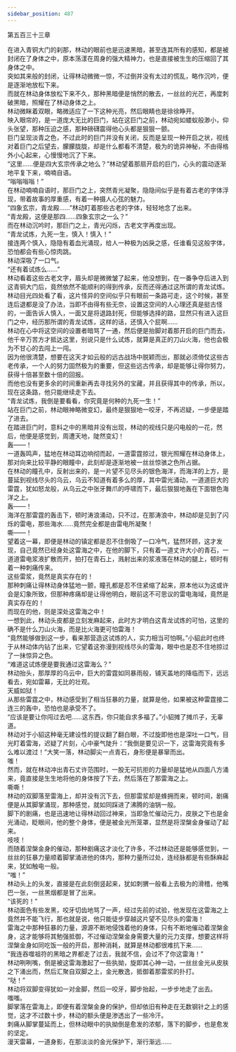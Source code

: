 ```yaml
---
sidebar_position: 487
---
```

 第五百三十三章


在进入青铜大门的刹那，林动的眼前也是迅速黑暗，甚至连其所有的感知，都是被封闭在了身体之中，原本荡漾在周身的强大精神力，也是直接被生生的压缩回了其身体之中。  
突如其来般的封闭，让得林动微微一惊，不过倒并没有太过的慌乱，略作沉吟，便是逐渐地放松下来。  
而就在林动身体放松下来不久，那种黑暗便是悄然的散去，一丝丝的光芒，再度刺破黑暗，照耀在了林动身体之上。  
林动微眯着双眼，略微适应了一下这种光亮，然后眼睛也是徐徐睁开。  
映入眼帘的，是一道庞大无比的巨门，站在这巨门之前，林动宛如蝼蚁般渺小，仰头张望，那种压迫之感，那种磅礴震得他心头都是狠狠一颤。  
巨门呈现淡青之色，不过此时的巨门并没有关闭，反而是呈现一种开启之状，视线对着巨门之后望去，朦朦胧胧，却是什么都看不清楚，极为的诡异神秘，不由得格外小心起来，心慢慢地沉了下来。  
“这里……便是四大玄宗传承之地么？”林动望着那扇开启的巨门，心头的震动逐渐地平复下来，喃喃自语。  
“嗡嗡嗡嗡！”  
在林动喃喃自语时，那巨门之上，突然青光凝聚，隐隐间似乎是有着古老的字体浮现，带着故事的厚重感，有着一种摄人心弦的魅力。  
“四象玄宗，青龙殿……”林动盯着那些古老的字体，轻轻地念了出来。  
“青龙殿，这便是那四……四象玄宗之一么？”  
而在林动沉吟时，那巨门之上，青光闪烁，古老文字再度出现。  
“青龙试炼，九死一生，慎入！慎入！”  
接连两个慎入，隐隐有着血光涌现，给人一种极为凶戾之感，任谁看见这般字体，恐怕都会有些心惊肉跳。  
林动深吸了一口气。  
“还有着试炼么……”  
林动看着这些古老文字，眉头却是微微皱了起来，他没想到，在一番争夺后进入到这青铜大门后，竟然依然不能顺利的得到传承，反而还得通过这所谓的青龙试炼。  
林动目光四处看了看，这片怪异的空间似乎只有眼前一条路可走，这个时候，甚至连后退都是没了办法，当即不由得有些无奈，设置这空间的人心理还真是挺古怪的，一面告诉人慎入，一面又是将退路封死，但能够选择的路，显然只有进入这巨门之中，经历那所谓的青龙试炼，这样的话，还慎入个屁啊……  
林动在心中将这空间的设置者暗骂了一通，然后便是抬脚对着那开启的巨门而去，他千辛万苦方才抵达这里，别说只是什么试炼，就算是真正的刀山火海，他也会极为不甘心的去闯上一闯。  
因为他很清楚，想要在这天才如云般的远古战场中脱颖而出，那就必须倚仗这些古老传承，一个人的努力固然极为的重要，但这些远古传承，却是能够让得你努力，获得十倍甚至数十倍的回报。  
而他也没有更多余的时间重新再去寻找另外的宝藏，并且获得其中的传承，所以，现在这条路，他只能继续走下去。  
“青龙试炼，我倒是要看看，你究竟是何种的九死一生！”  
站在巨门之前，林动眼神略微变幻，最终是狠狠地一咬牙，不再迟疑，一步便是踏了进去。  
在踏进巨门时，意料之中的黑暗并没有出现，林动的视线只是闪电般的一花，然后，他便是感觉到，周遭天地，陡然变幻！  
轰——！  
一道轰鸣声，猛地在林动耳边响彻而起，一道雷霆掠过，银光照耀在林动身体上，那对向来比较平静的眼瞳中，此刻却是逐渐地被一丝丝惊骇之色所占据。  
在林动的瞳孔中，反射出来的，是一片望不见尽头的银色海洋，而海洋的上方，是蔓延到视线尽头的乌云，乌云不知道有着多么的厚，其中雷光涌动，一道道巨大的雷霆，犹如怒龙般，从乌云之中张牙舞爪的呼啸而下，最后狠狠地轰在下面银色海洋之上。  
轰——！  
海洋在那雷霆的轰击下，顿时涛浪涌动，只不过，在那涛浪中，林动却是见到了闪烁的雷电，那些海水……竟然完全都是由雷电所凝聚！  
嘶——！  
望着这一幕，即便是林动的镇定都是忍不住倒吸了一口冷气，猛然环顾，这才发现，自己竟然已经身处这雷海之中，在他的脚下，只有着一道丈许大小的青石，一道道雷电浆液扩散而开，拍打在青石上，溅射出来的浆液落在林动的腿上，顿时有着一种刺痛传来。  
这些雷浆，竟然是真实存在的！  
那种刺痛让得林动身体猛地一颤，瞳孔都是忍不住紧缩了起来，原本他以为这或许会是幻象所致，但那种疼痛却是让得他明白，眼前这不可思议的雷电海域，竟然是真实存在的！  
而现在的他，则是深处这雷海之中！  
一想到此，林动头皮都是立刻发麻起来，此时方才明白这青龙试炼的可怕，这里的确不是什么刀山火海，而是比火海更可怕雷海！  
“竟然能够做到这一步，看来那营造这试炼的人，实力相当可怕啊。”小貂此时也终于从林动体内钻了出来，它望着这弥漫到视线尽头的雷海，眼中也是忍不住地掠过了一抹惊异之色。  
“难道这试炼便是要我通过这雷海么？”  
林动抬头，那厚厚的乌云中，巨大的雷霆如同暴雨般，铺天盖地的降临而下，远远看去，宛如雷幕，无比的壮观。  
天威如狱！  
从那些雷霆之中，林动感受到了相当狂暴的力量，就算是他，如果被这种雷霆接二连三的轰中，恐怕也是承受不了。  
“应该是要让你闯过去吧……这东西，你只能自求多福了。”小貂摊了摊爪子，无辜道。  
林动对于小貂这种毫无建设性的提议翻了翻白眼，不过旋即他也是深吐一口气，目光盯着雷海，迟疑了片刻，心中豪气陡升：“我倒是要见识一下，这雷海究竟有多么难以渡过！”大笑一落，林动脚尖一点青石，身形便是暴窜而出。  
嗤！  
然而，就在林动冲出青石丈许范围时，一股无可抗拒的力量却是猛地从四面八方涌来，竟直接是生生地将他的身体按了下去，然后落在了那雷海之上。  
嘶嘶！  
林动的双脚落至雷海上，却并没有沉下去，但那雷浆却是蜂拥而来，顿时间，剧痛便是从其脚掌涌现，那种感觉，就如同踩进了沸腾的油锅一般。  
脚下的剧痛，也是迅速地让得林动回过神来，当即急忙催动元力，皮肤之下也是金光涌动，眨眼间，他的整个身体，便是被金光所笼罩，显然是将涅槃金身催动了起来。  
吱吱！  
而随着涅槃金身的催动，那种剧痛这才淡化了许多，不过林动还是能够感觉到，一丝丝的狂暴力量顺着脚掌涌进他的体内，那种力量所过处，连经脉都是有些酥麻起来，犹如触电一般。  
“嗤！”  
林动头上的头发，直接是在此刻倒竖起来，犹如刺猬一般看上去极为的滑稽，他嘴巴一张，一丝黑烟都是冒了出来。  
“该死的！”  
林动面色有些发黑，咬牙切齿地骂了一声，经过先前的试验，他发现在这雷海之上竟然并不能飞行，那也就是说，他只能徒步穿越这片望不见尽头的雷海！  
雷海之中那种狂暴的力量，源源不断地侵蚀着他的身体，只有不断地催动着涅槃金身，这才能够将其勉强抵御，不过催动涅槃金身需要大量的元力支撑，想要这样将涅槃金身如同吃饭一般的开启，那种消耗，就算是林动都很难抗下来……  
“我连吞噬祖符的黑暗之界都走了过去，我就不信，会过不了你这雷海！”  
林动咧咧嘴，倒是被这雷海激起了一些执拗，旋即其心神一动，一丝丝金光从皮肤之下涌出而，然后汇聚自双脚之上，金光散逸，抵御着那雷浆的扑打。  
“哒！”  
林动将双脚变得犹如一对金脚，然后一咬牙，脚步抬起，一步步地走了出去。  
嗤嗤。  
脚掌落在雷海上，即便有着涅槃金身的保护，但却依旧有种走在无数钢针之上的感觉，这才不过数十步，林动的额头便是渗透出了一些冷汗。  
刺痛从脚掌蔓延而上，但林动眼中的执拗倒是愈发的浓郁，落下的脚步，也是愈发的坚定。  
漫天雷幕，一道身影，在那淡淡的金光保护下，渐行渐远……  
  
  
